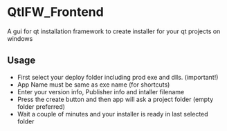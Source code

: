 # QtIFW_Frontend
A gui for qt installation framework to create installer for your qt projects on windows


## Usage
- First select your deploy folder including prod exe and dlls. (important!)
- App Name must be same as exe name (for shortcuts)
- Enter your version info, Publisher info and intaller filename
- Press the create button and then app will ask a project folder (empty folder preferred)
- Wait a couple of minutes and your installer is ready in last selected folder
